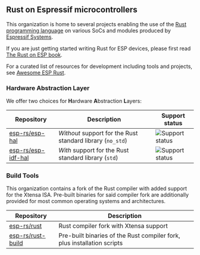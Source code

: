 ## Rust on Espressif microcontrollers

This organization is home to several projects enabling the use of the [Rust programming language] on various SoCs and modules produced by [Espressif Systems].

If you are just getting started writing Rust for ESP devices, please first read [The Rust on ESP book].

For a curated list of resources for development including tools and projects, see [Awesome ESP Rust].

### Hardware Abstraction Layer

We offer two choices for **H**ardware **A**bstraction **L**ayers:

| Repository           | Description                                                | Support status |
| -------------------- | ---------------------------------------------------------- |----------------|
| [esp-rs/esp-hal]     | _Without_ support for the Rust standard library (`no_std`) | ![Support status](https://img.shields.io/badge/Support_status-Official-green?style=flat-square) |
| [esp-rs/esp-idf-hal] | _With_ support for the Rust standard library (`std`)       | ![Support status](https://img.shields.io/badge/Support_status-Community-blue?style=flat-square) |

### Build Tools

This organization contains a fork of the Rust compiler with added support for the Xtensa ISA. Pre-built binaries for said compiler fork are additionally provided for most common operating systems and architectures.

| Repository          | Description                                                             |
| ------------------- | ----------------------------------------------------------------------- |
| [esp-rs/rust]       | Rust compiler fork with Xtensa support                                  |
| [esp-rs/rust-build] | Pre-built binaries of the Rust compiler fork, plus installation scripts |


[rust programming language]: https://www.rust-lang.org/
[espressif systems]: https://www.espressif.com/
[the rust on esp book]: https://esp-rs.github.io/book/
[Awesome ESP Rust]: https://github.com/esp-rs/awesome-esp-rust

[esp-rs/rust]: https://github.com/esp-rs/rust
[esp-rs/rust-build]: https://github.com/esp-rs/rust-build
[esp-rs/esp-idf-hal]: https://github.com/esp-rs/esp-idf-hal
[esp-rs/esp-hal]: https://github.com/esp-rs/esp-hal
